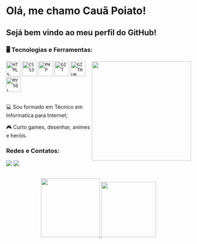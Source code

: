 # Olá, me chamo Cauã Poiato!
## Sejá bem vindo ao meu perfil do GitHub!
  
### 🖥️ Tecnologias e Ferramentas: 
<img align="right" width="270px" src="https://github-production-user-asset-6210df.s3.amazonaws.com/111518247/384092628-6661771d-b656-4077-8397-01ba3611f493.png?X-Amz-Algorithm=AWS4-HMAC-SHA256&X-Amz-Credential=AKIAVCODYLSA53PQK4ZA%2F20241107%2Fus-east-1%2Fs3%2Faws4_request&X-Amz-Date=20241107T182801Z&X-Amz-Expires=300&X-Amz-Signature=e257c861746329d4ee969c4a3f98b1860965a49fb06ffbce3021c60756db20f8&X-Amz-SignedHeaders=host">
<code><img width="40px" src="https://cdn.jsdelivr.net/gh/devicons/devicon/icons/html5/html5-original-wordmark.svg" title = "HTML5"/></code>
<code><img width="40px" src="https://cdn.jsdelivr.net/gh/devicons/devicon/icons/css3/css3-original-wordmark.svg" title = "CSS3"/></code>
<code><img width="40px" src="https://cdn.jsdelivr.net/gh/devicons/devicon@latest/icons/php/php-original.svg" title = "PHP"/></code>
<code><img width="40px" src="https://cdn.jsdelivr.net/gh/devicons/devicon/icons/git/git-original.svg" title = "GIT"/></code>
<code><img width="40px" src="https://cdn.jsdelivr.net/gh/devicons/devicon/icons/github/github-original.svg" title = "GITHUB"/></code>
<code><img width="40px" src="https://cdn.jsdelivr.net/gh/devicons/devicon/icons/mysql/mysql-original.svg" title = "MYSQL"/></code>

</br>
</br>
<div display="inline-block">
 <p align="left">💻 Sou formado em Técnico em Informatica para Internet;</p>
 <p align="left">🎮  Curto games, desenhar, animes e heróis.</p>
</div>


 ### Redes e Contatos:
 
<div> 
  <a href = "mailto:cauapoiatto@gmail.com"><img src="https://img.shields.io/badge/Gmail-D14836?style=for-the-badge&logo=gmail&logoColor=white" target="_blank"></a>
  <a href="https://www.linkedin.com/in/cau%C3%A3-poiato-a124341b4/" target="_blank"><img src="https://img.shields.io/badge/-LinkedIn-%230077B5?style=for-the-badge&logo=linkedin&logoColor=white" target="_blank"></a> 
</div>


##
<div>
  <p align="center" >
  <a href="[https://github.com/Cauapoiatol](https://github.com/Cauapoiato)"> 
  <img height="160em" src="https://github-readme-stats.vercel.app/api?username=Cauapoiato&show_icons=true&theme=tokyonight&include_all_commits=true&count_private=true"/>
  <img height="150em" src="https://github-readme-stats.vercel.app/api/top-langs/?username=Cauapoiato&layout=compact&langs_count=16&theme=tokyonight"/>  
  </p>
</div>
